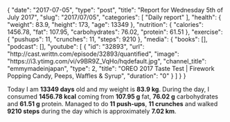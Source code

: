 {
    "date": "2017-07-05",
    "type": "post",
    "title": "Report for Wednesday 5th of July 2017",
    "slug": "2017\/07\/05",
    "categories": [
        "Daily report"
    ],
    "health": {
        "weight": 83.9,
        "height": 173,
        "age": 13349
    },
    "nutrition": {
        "calories": 1456.78,
        "fat": 107.95,
        "carbohydrates": 76.02,
        "protein": 61.51
    },
    "exercise": {
        "pushups": 11,
        "crunches": 11,
        "steps": 9210
    },
    "media": {
        "books": [],
        "podcast": [],
        "youtube": [
            {
                "id": "32893",
                "url": "http:\/\/cast.writtn.com\/episode\/32893\/quantified",
                "image": "https:\/\/i3.ytimg.com\/vi\/v9BR9Z_VqHo\/hqdefault.jpg",
                "channel_title": "emmymadeinjapan",
                "type": 2,
                "title": "OREO 2017 Taste Test | Firework Popping Candy, Peeps, Waffles & Syrup",
                "duration": "0"
            }
        ]
    }
}

Today I am <strong>13349 days</strong> old and my weight is <strong>83.9 kg</strong>. During the day, I consumed <strong>1456.78 kcal</strong> coming from <strong>107.95 g</strong> fat, <strong>76.02 g</strong> carbohydrates and <strong>61.51 g</strong> protein. Managed to do <strong>11 push-ups</strong>, <strong>11 crunches</strong> and walked <strong>9210 steps</strong> during the day which is approximately <strong>7.02 km</strong>.
